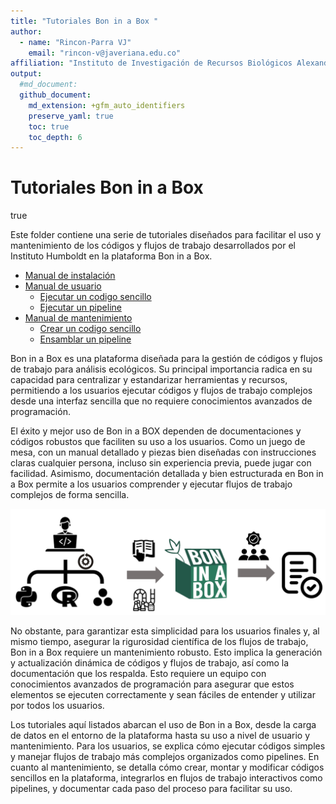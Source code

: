 ```yaml
---
title: "Tutoriales Bon in a Box "
author: 
  - name: "Rincon-Parra VJ"
    email: "rincon-v@javeriana.edu.co"
affiliation: "Instituto de Investigación de Recursos Biológicos Alexander von Humboldt - IAvH"
output: 
  #md_document:
  github_document:
    md_extension: +gfm_auto_identifiers
    preserve_yaml: true
    toc: true
    toc_depth: 6
---
```


Tutoriales Bon in a Box
================
true

Este folder contiene una serie de tutoriales diseñados para facilitar el
uso y mantenimiento de los códigos y flujos de trabajo desarrollados por
el Instituto Humboldt en la plataforma Bon in a Box.

- [Manual de instalación](install_ByB)
- [Manual de usuario](user_manual)
  - [Ejecutar un codigo sencillo](user_manual/Run_SimpleScript)
  - [Ejecutar un pipeline](user_manual/Run_pipeline)
- [Manual de mantenimiento](backend_manual)
  - [Crear un codigo sencillo](backend_manual/Create_pipeline)
  - [Ensamblar un pipeline](backend_manual/Create_SimpleScript)

Bon in a Box es una plataforma diseñada para la gestión de códigos y
flujos de trabajo para análisis ecológicos. Su principal importancia
radica en su capacidad para centralizar y estandarizar herramientas y
recursos, permitiendo a los usuarios ejecutar códigos y flujos de
trabajo complejos desde una interfaz sencilla que no requiere
conocimientos avanzados de programación.

El éxito y mejor uso de Bon in a BOX dependen de documentaciones y
códigos robustos que faciliten su uso a los usuarios. Como un juego de
mesa, con un manual detallado y piezas bien diseñadas con instrucciones
claras cualquier persona, incluso sin experiencia previa, puede jugar
con facilidad. Asimismo, documentación detallada y bien estructurada en
Bon in a Box permite a los usuarios comprender y ejecutar flujos de
trabajo complejos de forma sencilla.

![](README_figures/ByB%20board.png)

No obstante, para garantizar esta simplicidad para los usuarios finales
y, al mismo tiempo, asegurar la rigurosidad científica de los flujos de
trabajo, Bon in a Box requiere un mantenimiento robusto. Esto implica la
generación y actualización dinámica de códigos y flujos de trabajo, así
como la documentación que los respalda. Esto requiere un equipo con
conocimientos avanzados de programación para asegurar que estos
elementos se ejecuten correctamente y sean fáciles de entender y
utilizar por todos los usuarios.

Los tutoriales aquí listados abarcan el uso de Bon in a Box, desde la
carga de datos en el entorno de la plataforma hasta su uso a nivel de
usuario y mantenimiento. Para los usuarios, se explica cómo ejecutar
códigos simples y manejar flujos de trabajo más complejos organizados
como pipelines. En cuanto al mantenimiento, se detalla cómo crear,
montar y modificar códigos sencillos en la plataforma, integrarlos en
flujos de trabajo interactivos como pipelines, y documentar cada paso
del proceso para facilitar su uso.
